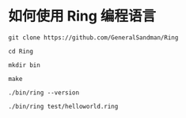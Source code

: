 # 如何使用 Ring 编程语言

```
git clone https://github.com/GeneralSandman/Ring

cd Ring

mkdir bin

make

./bin/ring --version

./bin/ring test/helloworld.ring


```
